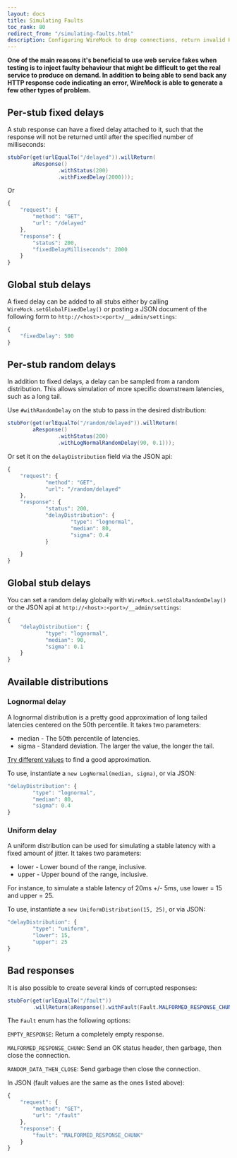 ```yaml
---
layout: docs
title: Simulating Faults
toc_rank: 80
redirect_from: "/simulating-faults.html"
description: Configuring WireMock to drop connections, return invalid HTTP and delay responses.
---
```


**One of the main reasons it's beneficial to use web service fakes when
testing is to inject faulty behaviour that might be difficult to get the
real service to produce on demand. In addition to being able to send
back any HTTP response code indicating an error, WireMock is able to
generate a few other types of problem.**

## Per-stub fixed delays

A stub response can have a fixed delay attached to it, such that the
response will not be returned until after the specified number of
milliseconds:

```java
stubFor(get(urlEqualTo("/delayed")).willReturn(
        aResponse()
                .withStatus(200)
                .withFixedDelay(2000)));
```

Or

```javascript
{
    "request": {
        "method": "GET",
        "url": "/delayed"
    },
    "response": {
        "status": 200,
        "fixedDelayMilliseconds": 2000
    }
}
```

## Global stub delays

A fixed delay can be added to all stubs either by calling
`WireMock.setGlobalFixedDelay()` or posting a JSON document of the
following form to `http://<host>:<port>/__admin/settings`:

```javascript
{
    "fixedDelay": 500
}
```

## Per-stub random delays


In addition to fixed delays, a delay can be sampled from a random
distribution. This allows simulation of more specific downstream
latencies, such as a long tail.

Use `#withRandomDelay` on the stub to pass in the desired distribution:

```java
stubFor(get(urlEqualTo("/random/delayed")).willReturn(
        aResponse()
                .withStatus(200)
                .withLogNormalRandomDelay(90, 0.1)));
```

Or set it on the `delayDistribution` field via the JSON api:

```javascript
{
    "request": {
            "method": "GET",
            "url": "/random/delayed"
    },
    "response": {
            "status": 200,
            "delayDistribution": {
                    "type": "lognormal",
                    "median": 80,
                    "sigma": 0.4
            }

    }
}
```

## Global stub delays

You can set a random delay globally with
`WireMock.setGlobalRandomDelay()` or the JSON api at
`http://<host>:<port>/__admin/settings`:

```javascript
{
    "delayDistribution": {
            "type": "lognormal",
            "median": 90,
            "sigma": 0.1
    }
}
```

## Available distributions

### Lognormal delay

A lognormal distribution is a pretty good approximation of long tailed
latencies centered on the 50th percentile. It takes two parameters:

-   median - The 50th percentile of latencies.
-   sigma - Standard deviation. The larger the value, the longer
    the tail.

[Try different
values](https://www.wolframalpha.com/input/?i=lognormaldistribution%28log%2890%29%2C+0.4%29)
to find a good approximation.

To use, instantiate a `new LogNormal(median, sigma)`, or via JSON:

```javascript
"delayDistribution": {
        "type": "lognormal",
        "median": 80,
        "sigma": 0.4
}
```

### Uniform delay

A uniform distribution can be used for simulating a stable latency with
a fixed amount of jitter. It takes two parameters:

-   lower - Lower bound of the range, inclusive.
-   upper - Upper bound of the range, inclusive.

For instance, to simulate a stable latency of 20ms +/- 5ms, use lower =
15 and upper = 25.

To use, instantiate a `new UniformDistribution(15, 25)`, or via JSON:

```javascript
"delayDistribution": {
        "type": "uniform",
        "lower": 15,
        "upper": 25
}
```

## Bad responses

It is also possible to create several kinds of corrupted responses:

```java
stubFor(get(urlEqualTo("/fault"))
        .willReturn(aResponse().withFault(Fault.MALFORMED_RESPONSE_CHUNK)));
```

The `Fault` enum has the following options:

`EMPTY_RESPONSE`: Return a completely empty response.

`MALFORMED_RESPONSE_CHUNK`: Send an OK status header, then garbage, then
close the connection.

`RANDOM_DATA_THEN_CLOSE`: Send garbage then close the connection.

In JSON (fault values are the same as the ones listed above):

```javascript
{
    "request": {
        "method": "GET",
        "url": "/fault"
    },
    "response": {
        "fault": "MALFORMED_RESPONSE_CHUNK"
    }
}
```
